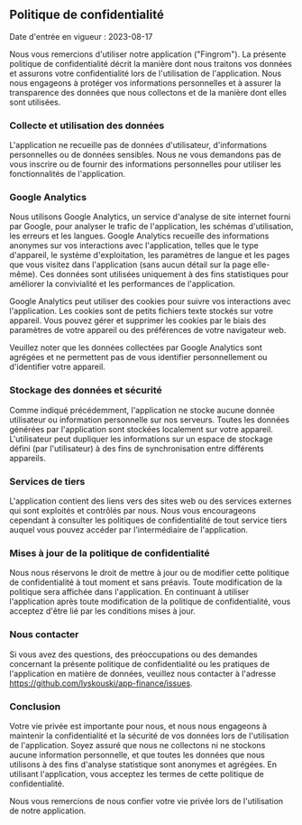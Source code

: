 ## Politique de confidentialité

Date d'entrée en vigueur : 2023-08-17

Nous vous remercions d'utiliser notre application ("Fingrom"). La présente politique de confidentialité décrit la 
manière dont nous traitons vos données et assurons votre confidentialité lors de l'utilisation de l'application. Nous 
nous engageons à protéger vos informations personnelles et à assurer la transparence des données que nous collectons 
et de la manière dont elles sont utilisées.


### Collecte et utilisation des données

L'application ne recueille pas de données d'utilisateur, d'informations personnelles ou de données sensibles. Nous ne 
vous demandons pas de vous inscrire ou de fournir des informations personnelles pour utiliser les fonctionnalités de 
l'application.


### Google Analytics

Nous utilisons Google Analytics, un service d'analyse de site internet fourni par Google, pour analyser le trafic de 
l'application, les schémas d'utilisation, les erreurs et les langues. Google Analytics recueille des informations 
anonymes sur vos interactions avec l'application, telles que le type d'appareil, le système d'exploitation, les 
paramètres de langue et les pages que vous visitez dans l'application (sans aucun détail sur la page elle-même). 
Ces données sont utilisées uniquement à des fins statistiques pour améliorer la convivialité et les performances de 
l'application.

Google Analytics peut utiliser des cookies pour suivre vos interactions avec l'application. Les cookies sont de petits 
fichiers texte stockés sur votre appareil. Vous pouvez gérer et supprimer les cookies par le biais des paramètres de 
votre appareil ou des préférences de votre navigateur web.

Veuillez noter que les données collectées par Google Analytics sont agrégées et ne permettent pas de vous identifier 
personnellement ou d'identifier votre appareil.


### Stockage des données et sécurité

Comme indiqué précédemment, l'application ne stocke aucune donnée utilisateur ou information personnelle sur nos 
serveurs. Toutes les données générées par l'application sont stockées localement sur votre appareil. L'utilisateur 
peut dupliquer les informations sur un espace de stockage défini (par l'utilisateur) à des fins de synchronisation 
entre différents appareils. 


### Services de tiers

L'application contient des liens vers des sites web ou des services externes qui sont exploités et contrôlés par nous. 
Nous vous encourageons cependant à consulter les politiques de confidentialité de tout service tiers auquel vous pouvez 
accéder par l'intermédiaire de l'application.


### Mises à jour de la politique de confidentialité

Nous nous réservons le droit de mettre à jour ou de modifier cette politique de confidentialité à tout moment et sans 
préavis. Toute modification de la politique sera affichée dans l'application. En continuant à utiliser l'application 
après toute modification de la politique de confidentialité, vous acceptez d'être lié par les conditions mises à jour.


### Nous contacter

Si vous avez des questions, des préoccupations ou des demandes concernant la présente politique de confidentialité ou 
les pratiques de l'application en matière de données, veuillez nous contacter à l'adresse 
https://github.com/lyskouski/app-finance/issues.


### Conclusion

Votre vie privée est importante pour nous, et nous nous engageons à maintenir la confidentialité et la sécurité de vos 
données lors de l'utilisation de l'application. Soyez assuré que nous ne collectons ni ne stockons aucune information 
personnelle, et que toutes les données que nous utilisons à des fins d'analyse statistique sont anonymes et agrégées. 
En utilisant l'application, vous acceptez les termes de cette politique de confidentialité.

Nous vous remercions de nous confier votre vie privée lors de l'utilisation de notre application.
